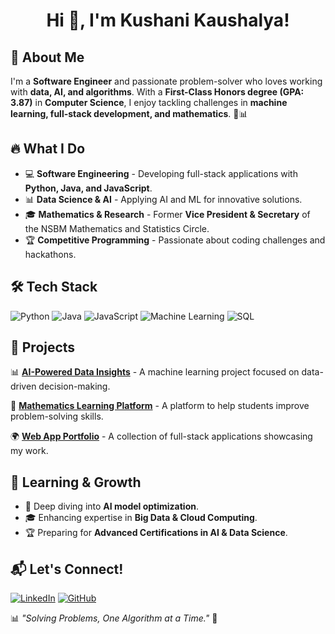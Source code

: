 <h1 align="center"> Hi 👋, I'm Kushani Kaushalya! </h1>

## 🚀 About Me
I'm a **Software Engineer** and passionate problem-solver who loves working with **data, AI, and algorithms**. With a **First-Class Honors degree (GPA: 3.87)** in **Computer Science**, I enjoy tackling challenges in **machine learning, full-stack development, and mathematics**. 🚀📊

## 🔥 What I Do
- 💻 **Software Engineering** - Developing full-stack applications with **Python, Java, and JavaScript**.
- 📊 **Data Science & AI** - Applying AI and ML for innovative solutions.
- 🎓 **Mathematics & Research** - Former **Vice President & Secretary** of the NSBM Mathematics and Statistics Circle.
- 🏆 **Competitive Programming** - Passionate about coding challenges and hackathons.

## 🛠 Tech Stack
![Python](https://img.shields.io/badge/Python-3776AB?style=for-the-badge&logo=python&logoColor=white)
![Java](https://img.shields.io/badge/Java-ED8B00?style=for-the-badge&logo=java&logoColor=white)
![JavaScript](https://img.shields.io/badge/JavaScript-F7DF1E?style=for-the-badge&logo=javascript&logoColor=black)
![Machine Learning](https://img.shields.io/badge/Machine%20Learning-%23FF6F00.svg?style=for-the-badge&logo=TensorFlow&logoColor=white)
![SQL](https://img.shields.io/badge/SQL-4479A1?style=for-the-badge&logo=postgresql&logoColor=white)

## 📌 Projects
📊 **[AI-Powered Data Insights](https://github.com/your-repo)** - A machine learning project focused on data-driven decision-making.

🔢 **[Mathematics Learning Platform](https://github.com/your-repo)** - A platform to help students improve problem-solving skills.

🌍 **[Web App Portfolio](https://github.com/your-repo)** - A collection of full-stack applications showcasing my work.

## 🌱 Learning & Growth
- 📖 Deep diving into **AI model optimization**.
- 🎓 Enhancing expertise in **Big Data & Cloud Computing**.
- 🏆 Preparing for **Advanced Certifications in AI & Data Science**.

## 📬 Let's Connect!
[![LinkedIn](https://img.shields.io/badge/LinkedIn-Kaushalya-blue?style=for-the-badge&logo=linkedin)](https://www.linkedin.com/in/kushani-kaushalya-837bb9194/)
[![GitHub](https://img.shields.io/badge/GitHub-Kaushalya-black?style=for-the-badge&logo=github)](https://github.com/KushaniKaushalya)

📊 *"Solving Problems, One Algorithm at a Time."* 🚀

